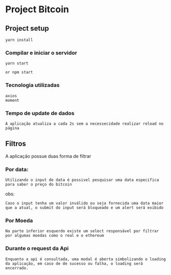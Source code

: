 # Project Bitcoin

## Project setup

```
yarn install
```

### Compilar e iniciar o servidor

```
yarn start

or npm start
```

### Tecnologia utilizadas

```
axios
moment
```

### Tempo de update de dados

```
A aplicação atualiza a cada 2s sem a necessecidade realizar reload no página
```

## Filtros

A aplicação possue duas forma de filtrar

### Por data:

```
Utilizando o input de data é possivel pesquisar uma data especifica para saber o preço do bitcoin
```

obs:

```
Caso o input tenha um valor inválido ou seja fornecida uma data maior que a atual, o submit do input será bloqueado e um alert será exibido
```

### Por Moeda

```
Na parte inferior esquerdo existe um select responsável por filtrar por algumas moedas como o real e o ethereum
```

### Durante o request da Api

```
Enquanto a api é consultada, uma modal é aberta simbolizando o loading da aplicação, em caso de de sucesso ou falha, o loading será encerrado.
```
